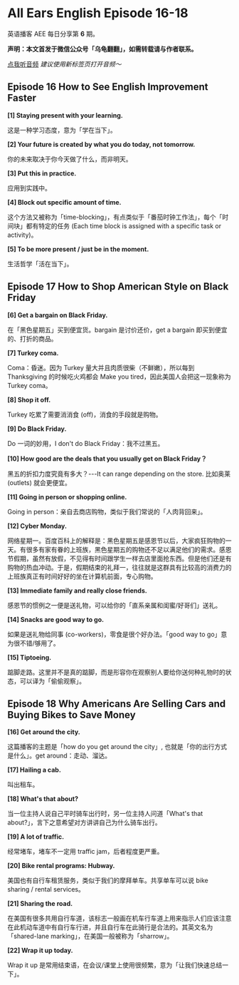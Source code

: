 All Ears English Episode 16-18
===

英语播客 AEE 每日分享第 **6** 期。

**声明：本文首发于微信公众号「乌龟翻翻」，如需转载请与作者联系。**

<a href="https://www.ximalaya.com/thirdparty/player/sound/player.html?id=192812449&type=red" target="_blank">点我听音频</a> *建议使用新标签页打开音频～*

## Episode 16 How to See English Improvement Faster

**[1] Staying present with your learning.**

这是一种学习态度，意为「学在当下」。

**[2] Your future is created by what you do today, not tomorrow.**

你的未来取决于你今天做了什么，而非明天。

**[3] Put this in practice.**

应用到实践中。

**[4] Block out specific amount of time.**

这个方法又被称为「time-blocking」，有点类似于「番茄时钟工作法」，每个「时间块」都有特定的任务 (Each time block is assigned with a specific task or activity)。

**[5] To be more present / just be in the moment.**

生活哲学「活在当下」。

## Episode 17 How to Shop American Style on Black Friday

**[6] Get a bargain on Black Friday.**

在「黑色星期五」买到便宜货。bargain 是讨价还价，get a bargain 即买到便宜的、打折的商品。

**[7] Turkey coma.**

Coma：昏迷。因为 Turkey 量大并且肉质很柴（不鲜嫩），所以每到 Thanksgiving 的时候吃火鸡都会 Make you tired，因此美国人会把这一现象称为 Turkey coma。

**[8] Shop it off.**

Turkey 吃累了需要消消食 (off)，消食的手段就是购物。

**[9] Do Black Friday.**

Do 一词的妙用，I don't do Black Friday：我不过黑五。

**[10] How good are the deals that you usually get on Black Friday？**

黑五的折扣力度究竟有多大？---It can range depending on the store. 比如奥莱 (outlets) 就会更便宜。

**[11] Going in person or shopping online.**

Going in person：亲自去商店购物，类似于我们常说的「人肉背回来」。

**[12] Cyber Monday.**

网络星期一。百度百科上的解释是：黑色星期五是感恩节以后，大家疯狂购物的一天。有很多有家有眷的上班族，黑色星期五的购物还不足以满足他们的需求。感恩节假期，虽然有放假，不见得有时间跟学生一样去店里面抢东西。但是他们还是有购物的热血冲动。于是，假期结束的礼拜一，往往就是这群具有比较高的消费力的上班族真正有时间好好的坐在计算机前面，专心购物。

**[13] Immediate family and really close friends.**

感恩节的惯例之一便是送礼物，可以给你的「直系亲属和闺蜜/好哥们」送礼。

**[14] Snacks are good way to go.**

如果是送礼物给同事 (co-workers)，零食是很个好办法。「good way to go」意为很不错/够用了。

**[15] Tiptoeing.**

踮脚走路。这里并不是真的踮脚，而是形容你在观察别人要给你送何种礼物时的状态，可以译为「偷偷观察」。

## Episode 18 Why Americans Are Selling Cars and Buying Bikes to Save Money

**[16] Get around the city.**

这篇播客的主题是「how do you get around the city」, 也就是「你的出行方式是什么」。get around：走动、溜达。

**[17] Hailing a cab.**

叫出租车。

**[18] What's that about?**

当一位主持人说自己平时骑车出行时，另一位主持人问道「What's that about?」，言下之意希望对方讲讲自己为什么骑车出行。

**[19] A lot of traffic.**

经常堵车，堵车不一定用 traffic jam，后者程度更严重。

**[20] Bike rental programs: Hubway.**

美国也有自行车租赁服务，类似于我们的摩拜单车。共享单车可以说 bike sharing / rental services。

**[21] Sharing the road.**

在美国有很多共用自行车道，该标志一般画在机车行车道上用来指示人们应该注意在此机动车道中有自行车行进，并且自行车在此骑行是合法的。其英文名为「shared-lane marking」，在美国一般被称为「sharrow」。

**[22] Wrap it up today.**

Wrap it up 是常用结束语，在会议/课堂上使用很频繁，意为「让我们快速总结一下」。
